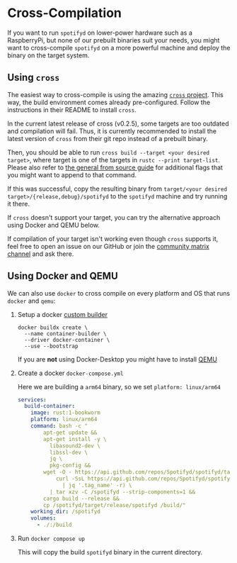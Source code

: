 # Cross-Compilation

If you want to run `spotifyd` on lower-power hardware such as a RaspberryPi, but none of our prebuilt binaries suit your needs, you might want to cross-compile `spotifyd` on a more powerful machine and deploy the binary on the target system.

## Using `cross`

The easiest way to cross-compile is using the amazing [`cross` project](https://github.com/cross-rs/cross). This way, the build environment comes already pre-configured.
Follow the instructions in their README to install `cross`.

<div class="warning">

In the current latest release of cross (v0.2.5), some targets are too outdated and compilation will fail. Thus, it is currently recommended to install the latest version of `cross` from their git repo instead of a prebuilt binary.

</div>

Then, you should be able to run `cross build --target <your desired target>`, where target is one of the targets in `rustc --print target-list`. Please also refer to [the general from source guide](./source.md) for additional flags that you might want to append to that command.

If this was successful, copy the resulting binary from `target/<your desired target>/{release,debug}/spotifyd` to the `spotifyd` machine and try running it there.

If `cross` doesn't support your target, you can try the alternative approach using Docker and QEMU below.

If compilation of your target isn't working even though `cross` supports it, feel free to open an issue on our GitHub or join the [community matrix channel](https://matrix.to/#/#spotifyd:matrix.org) and ask there.

## Using Docker and QEMU

We can also use `docker` to cross compile on every platform and OS that runs `docker` and `qemu`:

1. Setup a docker [custom builder](https://docs.docker.com/build/building/multi-platform/#create-a-custom-builder)

    ```shell
    docker buildx create \
      --name container-builder \
      --driver docker-container \
      --use --bootstrap
    ```

    If you are **not** using Docker-Desktop you might have to install [QEMU](https://docs.docker.com/build/building/multi-platform/#install-qemu-manually)

2. Create a docker `docker-compose.yml`

    Here we are building a `arm64` binary, so we set `platform: linux/arm64`

    ```yaml
    services:
      build-container:
        image: rust:1-bookworm
        platform: linux/arm64
        command: bash -c "
            apt-get update &&
            apt-get install -y \
              libasound2-dev \
              libssl-dev \
              jq \
              pkg-config &&
            wget -O - https://api.github.com/repos/Spotifyd/spotifyd/tarball/$(\
                curl -SsL https://api.github.com/repos/Spotifyd/spotifyd/releases/latest \
                  | jq '.tag_name' -r) \
              | tar xzv -C /spotifyd --strip-components=1 &&
            cargo build --release &&
            cp /spotifyd/target/release/spotifyd /build/"
        working_dir: /spotifyd
        volumes:
          - ./:/build
    ```

3. Run `docker compose up`

    This will copy the build `spotifyd` binary in the current directory.
